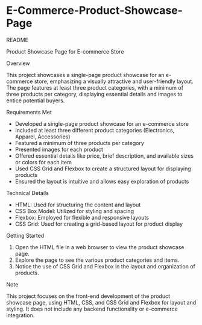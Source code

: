 # E-Commerce-Product-Showcase-Page

README

Product Showcase Page for E-commerce Store

Overview

This project showcases a single-page product showcase for an e-commerce store, emphasizing a visually attractive and user-friendly layout. The page features at least three product categories, with a minimum of three products per category, displaying essential details and images to entice potential buyers.

Requirements Met

- Developed a single-page product showcase for an e-commerce store
- Included at least three different product categories (Electronics, Apparel, Accessories)
- Featured a minimum of three products per category
- Presented images for each product
- Offered essential details like price, brief description, and available sizes or colors for each item
- Used CSS Grid and Flexbox to create a structured layout for displaying products
- Ensured the layout is intuitive and allows easy exploration of products

Technical Details

- HTML: Used for structuring the content and layout
- CSS Box Model: Utilized for styling and spacing
- Flexbox: Employed for flexible and responsive layouts
- CSS Grid: Used for creating a grid-based layout for product display

Getting Started

1. Open the HTML file in a web browser to view the product showcase page.
2. Explore the page to see the various product categories and items.
3. Notice the use of CSS Grid and Flexbox in the layout and organization of products.

Note

This project focuses on the front-end development of the product showcase page, using HTML, CSS, and CSS Grid and Flexbox for layout and styling. It does not include any backend functionality or e-commerce integration.